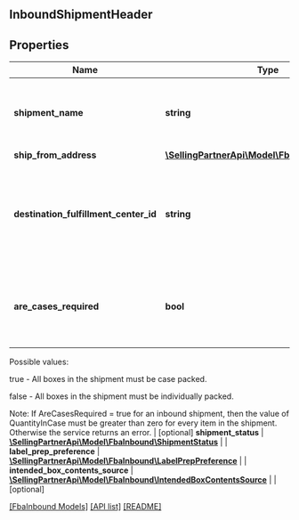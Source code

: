 ## InboundShipmentHeader

## Properties

Name | Type | Description | Notes
------------ | ------------- | ------------- | -------------
**shipment_name** | **string** | The name for the shipment. Use a naming convention that helps distinguish between shipments over time, such as the date the shipment was created. |
**ship_from_address** | [**\SellingPartnerApi\Model\FbaInbound\Address**](Address.md) |  |
**destination_fulfillment_center_id** | **string** | The identifier for the fulfillment center to which the shipment will be shipped. Get this value from the InboundShipmentPlan object in the response returned by the createInboundShipmentPlan operation. |
**are_cases_required** | **bool** | Indicates whether or not an inbound shipment contains case-packed boxes. Note: A shipment must contain either all case-packed boxes or all individually packed boxes.

Possible values:

true - All boxes in the shipment must be case packed.

false - All boxes in the shipment must be individually packed.

Note: If AreCasesRequired &#x3D; true for an inbound shipment, then the value of QuantityInCase must be greater than zero for every item in the shipment. Otherwise the service returns an error. | [optional]
**shipment_status** | [**\SellingPartnerApi\Model\FbaInbound\ShipmentStatus**](ShipmentStatus.md) |  |
**label_prep_preference** | [**\SellingPartnerApi\Model\FbaInbound\LabelPrepPreference**](LabelPrepPreference.md) |  |
**intended_box_contents_source** | [**\SellingPartnerApi\Model\FbaInbound\IntendedBoxContentsSource**](IntendedBoxContentsSource.md) |  | [optional]

[[FbaInbound Models]](../) [[API list]](../../Api) [[README]](../../../README.md)
